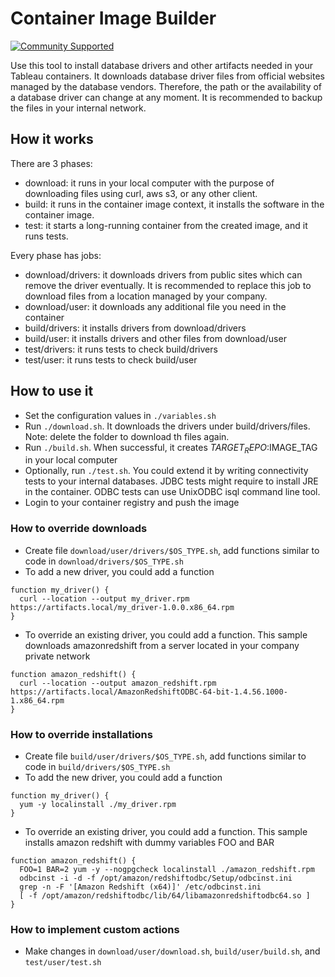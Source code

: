 # Container Image Builder
[![Community Supported](https://img.shields.io/badge/Support%20Level-Community%20Supported-457387.svg)](https://www.tableau.com/support-levels-it-and-developer-tools)

Use this tool to install database drivers and other artifacts needed in your Tableau containers.
It downloads database driver files from official websites managed by the database vendors. Therefore, the path or the availability of a database driver can change at any moment. It is recommended to backup the files in your internal network. 

## How it works
There are 3 phases: 
* download: it runs in your local computer with the purpose of downloading files using curl, aws s3, or any other client.  
* build: it runs in the container image context, it installs the software in the container image.
* test: it starts a long-running container from the created image, and it runs tests.

Every phase has jobs:
* download/drivers: it downloads drivers from public sites which can remove the driver eventually. It is recommended to replace this job to download files from a location managed by your company.
* download/user: it downloads any additional file you need in the container
* build/drivers: it installs drivers from download/drivers
* build/user: it installs drivers and other files from download/user
* test/drivers: it runs tests to check build/drivers
* test/user: it runs tests to check build/user

## How to use it
* Set the configuration values in `./variables.sh`
* Run `./download.sh`. It downloads the drivers under build/drivers/files. Note: delete the folder to download th files again.
* Run `./build.sh`. When successful, it creates $TARGET_REPO:$IMAGE_TAG in your local computer
* Optionally, run `./test.sh`. You could extend it by writing connectivity tests to your internal databases. JDBC tests might require to install JRE in the container. ODBC tests can use UnixODBC isql command line tool.
* Login to your container registry and push the image

### How to override downloads
* Create file `download/user/drivers/$OS_TYPE.sh`, add functions similar to code in `download/drivers/$OS_TYPE.sh`
* To add a new driver, you could add a function
```
function my_driver() {
  curl --location --output my_driver.rpm https://artifacts.local/my_driver-1.0.0.x86_64.rpm
}
```
* To override an existing driver, you could add a function. This sample downloads amazonredshift from a server located in your company private network
```
function amazon_redshift() {
  curl --location --output amazon_redshift.rpm https://artifacts.local/AmazonRedshiftODBC-64-bit-1.4.56.1000-1.x86_64.rpm
}
```

### How to override installations
* Create file `build/user/drivers/$OS_TYPE.sh`, add functions similar to code in `build/drivers/$OS_TYPE.sh`
* To add the new driver, you could add a function
```
function my_driver() {
  yum -y localinstall ./my_driver.rpm
}
```
* To override an existing driver, you could add a function. This sample installs amazon redshift with dummy variables FOO and BAR
```
function amazon_redshift() {
  FOO=1 BAR=2 yum -y --nogpgcheck localinstall ./amazon_redshift.rpm
  odbcinst -i -d -f /opt/amazon/redshiftodbc/Setup/odbcinst.ini
  grep -n -F '[Amazon Redshift (x64)]' /etc/odbcinst.ini
  [ -f /opt/amazon/redshiftodbc/lib/64/libamazonredshiftodbc64.so ]
}
```

### How to implement custom actions
* Make changes in `download/user/download.sh`, `build/user/build.sh`, and `test/user/test.sh`
